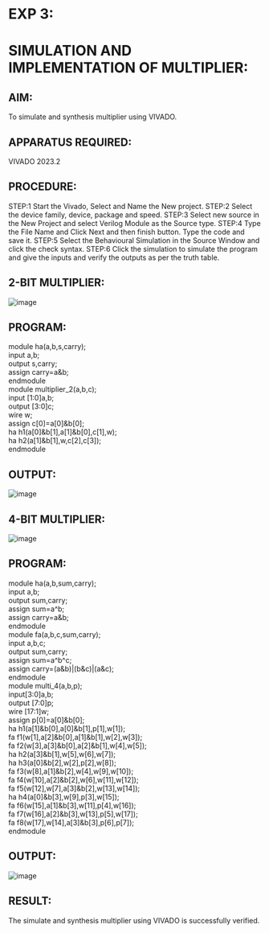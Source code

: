 # EXP 3:

# SIMULATION AND IMPLEMENTATION OF MULTIPLIER:

## AIM:

 To simulate and synthesis multiplier using VIVADO.

 ## APPARATUS REQUIRED:

 VIVADO 2023.2

## PROCEDURE:

STEP:1 Start the Vivado, Select and Name the New project.
STEP:2 Select the device family, device, package and speed.
STEP:3 Select new source in the New Project and select Verilog Module as the
Source type.
STEP:4 Type the File Name and Click Next and then finish button. Type the code
and save it.
STEP:5 Select the Behavioural Simulation in the Source Window and click the check
syntax.
STEP:6 Click the simulation to simulate the program and give the inputs and verify
the outputs as per the truth table.



## 2-BIT MULTIPLIER:

![image](https://github.com/Gokulnaath03/vlsi-exp-3/assets/167178811/ed593f34-809d-4ffa-962b-f035f52820ea)

## PROGRAM:

module ha(a,b,s,carry);<br>
input a,b;<br>
output s,carry;<br>
assign carry=a&b;<br>
endmodule<br>
module multiplier_2(a,b,c);<br>
input [1:0]a,b;<br>
output [3:0]c;<br>
wire w;<br>
assign c[0]=a[0]&b[0];<br>
ha h1(a[0]&b[1],a[1]&b[0],c[1],w);<br>
ha h2(a[1]&b[1],w,c[2],c[3]);<br>
endmodule

## OUTPUT:

![image](https://github.com/Gokulnaath03/vlsi-exp-3/assets/167178811/7c98dbcc-98fa-4f12-8569-cf1aea46406d)

## 4-BIT MULTIPLIER:

![image](https://github.com/Gokulnaath03/vlsi-exp-3/assets/167178811/a5a2d057-c3d6-475b-8c81-3e5fe30fa67c)


## PROGRAM:

module ha(a,b,sum,carry);<br>
input a,b;<br>
output sum,carry;<br>
assign sum=a^b;<br>
assign carry=a&b;<br>
endmodule<br>
module fa(a,b,c,sum,carry);<br>
input a,b,c;<br>
output sum,carry;<br>
assign sum=a^b^c;<br>
assign carry=(a&b)|(b&c)|(a&c);<br>
endmodule<br>
module multi_4(a,b,p);<br>
input[3:0]a,b;<br>
output [7:0]p;<br>
wire [17:1]w;<br>
assign p[0]=a[0]&b[0];<br>
ha h1(a[1]&b[0],a[0]&b[1],p[1],w[1]);<br>
fa f1(w[1],a[2]&b[0],a[1]&b[1],w[2],w[3]);<br>
fa f2(w[3],a[3]&b[0],a[2]&b[1],w[4],w[5]);<br>
ha h2(a[3]&b[1],w[5],w[6],w[7]);<br>
ha h3(a[0]&b[2],w[2],p[2],w[8]);<br>
fa f3(w[8],a[1]&b[2],w[4],w[9],w[10]);<br>
fa f4(w[10],a[2]&b[2],w[6],w[11],w[12]);<br>
fa f5(w[12],w[7],a[3]&b[2],w[13],w[14]);<br>
ha h4(a[0]&b[3],w[9],p[3],w[15]);<br>
fa f6(w[15],a[1]&b[3],w[11],p[4],w[16]);<br>
fa f7(w[16],a[2]&b[3],w[13],p[5],w[17]);<br>
fa f8(w[17],w[14],a[3]&b[3],p[6],p[7]);<br>
endmodule


## OUTPUT:

![image](https://github.com/Gokulnaath03/vlsi-exp-3/assets/167178811/29696d5d-e8b8-4214-8c03-4930f9437233)

## RESULT:

The simulate and synthesis multiplier using VIVADO is successfully verified.
